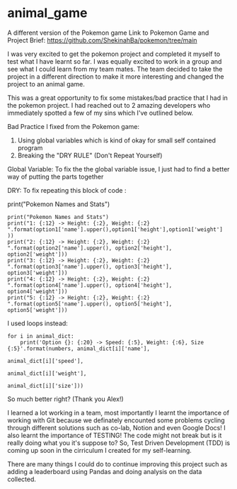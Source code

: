 # animal_game
A different version of the Pokemon game 
Link to Pokemon Game and Project Brief: https://github.com/ShekinahBa/pokemon/tree/main

I was very excited to get the pokemon project and completed it myself to test what I have learnt so far. I was equally excited to work in a group and see what I could learn from my team mates. The team decided to take the project in a different direction to make it more interesting and changed the project to an animal game.

This was a great opportunity to fix some mistakes/bad practice that I had in the pokemon project. I had reached out to 2 amazing developers who immediately spotted a few of my sins which I've outlined below.


Bad Practice I fixed from the Pokemon game:
1) Using global variables which is kind of okay for small self contained program
2) Breaking the "DRY RULE" (Don't Repeat Yourself)

Global Variable: To fix the the global variable issue, I just had to find a better way of putting the parts together 

DRY: To fix repeating this block of code :

 print("Pokemon Names and Stats")
  
    print("Pokemon Names and Stats")
    print("1: {:12} -> Height: {:2}, Weight: {:2} ".format(option1['name'].upper(),option1['height'],option1['weight'] ))
    print("2: {:12} -> Height: {:2}, Weight: {:2} ".format(option2['name'].upper(), option2['height'], option2['weight']))
    print("3: {:12} -> Height: {:2}, Weight: {:2} ".format(option3['name'].upper(), option3['height'], option3['weight']))
    print("4: {:12} -> Height: {:2}, Weight: {:2} ".format(option4['name'].upper(), option4['height'], option4['weight']))
    print("5: {:12} -> Height: {:2}, Weight: {:2} ".format(option5['name'].upper(), option5['height'], option5['weight']))
    
I used loops instead:

    for i in animal_dict:
        print('Option {}: {:20} -> Speed: {:5}, Weight: {:6}, Size {:5}'.format(numbers, animal_dict[i]['name'],
                                                                                animal_dict[i]['speed'],
                                                                                animal_dict[i]['weight'],
                                                                                animal_dict[i]['size']))
                                                                                
                                 
                                                                                
 So much better right? (Thank you Alex!) 
 
 I learned a lot working in a team, most importantly I learnt the importance of working with Git because we definately encounted some problems cycling through different solutions such as co-lab, Notion and even Google Docs! I also learnt the importance of TESTING! The code might not break but is it really doing what you it's suppose to? So, Test Driven Development (TDD) is coming up soon in the cirriculum I created for my self-learning.


 
There are many things I could do to continue improving this project such as adding a leaderboard using Pandas and doing analysis on the data collected. 
                                                                            
